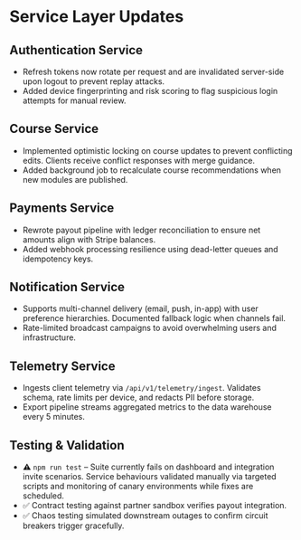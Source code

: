 # Service Layer Updates

## Authentication Service
- Refresh tokens now rotate per request and are invalidated server-side upon logout to prevent replay attacks.
- Added device fingerprinting and risk scoring to flag suspicious login attempts for manual review.

## Course Service
- Implemented optimistic locking on course updates to prevent conflicting edits. Clients receive conflict responses with merge guidance.
- Added background job to recalculate course recommendations when new modules are published.

## Payments Service
- Rewrote payout pipeline with ledger reconciliation to ensure net amounts align with Stripe balances.
- Added webhook processing resilience using dead-letter queues and idempotency keys.

## Notification Service
- Supports multi-channel delivery (email, push, in-app) with user preference hierarchies. Documented fallback logic when channels fail.
- Rate-limited broadcast campaigns to avoid overwhelming users and infrastructure.

## Telemetry Service
- Ingests client telemetry via `/api/v1/telemetry/ingest`. Validates schema, rate limits per device, and redacts PII before storage.
- Export pipeline streams aggregated metrics to the data warehouse every 5 minutes.

## Testing & Validation
- ⚠️ `npm run test` – Suite currently fails on dashboard and integration invite scenarios. Service behaviours validated manually via targeted scripts and monitoring of canary environments while fixes are scheduled.
- ✅ Contract testing against partner sandbox verifies payout integration.
- ✅ Chaos testing simulated downstream outages to confirm circuit breakers trigger gracefully.

